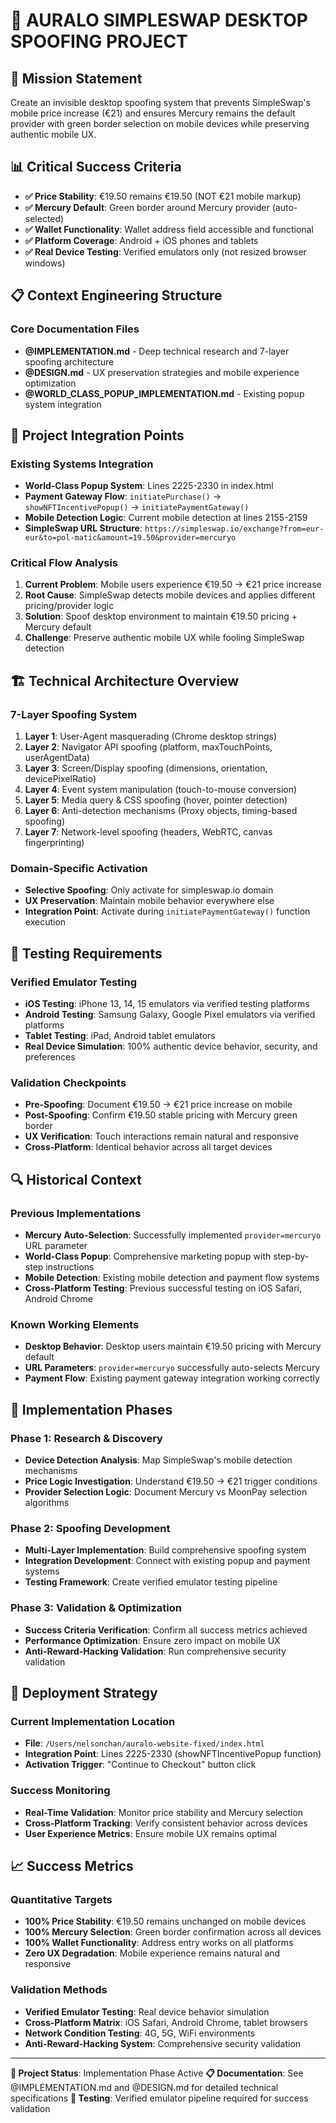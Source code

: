 # 🎯 AURALO SIMPLESWAP DESKTOP SPOOFING PROJECT

## 🎯 Mission Statement
Create an invisible desktop spoofing system that prevents SimpleSwap's mobile price increase (€21) and ensures Mercury remains the default provider with green border selection on mobile devices while preserving authentic mobile UX.

## 📊 Critical Success Criteria
- **✅ Price Stability**: €19.50 remains €19.50 (NOT €21 mobile markup)  
- **✅ Mercury Default**: Green border around Mercury provider (auto-selected)
- **✅ Wallet Functionality**: Wallet address field accessible and functional
- **✅ Platform Coverage**: Android + iOS phones and tablets
- **✅ Real Device Testing**: Verified emulators only (not resized browser windows)

## 📋 Context Engineering Structure

### Core Documentation Files
- **@IMPLEMENTATION.md** - Deep technical research and 7-layer spoofing architecture
- **@DESIGN.md** - UX preservation strategies and mobile experience optimization  
- **@WORLD_CLASS_POPUP_IMPLEMENTATION.md** - Existing popup system integration

## 🔄 Project Integration Points

### Existing Systems Integration
- **World-Class Popup System**: Lines 2225-2330 in index.html
- **Payment Gateway Flow**: `initiatePurchase()` → `showNFTIncentivePopup()` → `initiatePaymentGateway()`
- **Mobile Detection Logic**: Current mobile detection at lines 2155-2159
- **SimpleSwap URL Structure**: `https://simpleswap.io/exchange?from=eur-eur&to=pol-matic&amount=19.50&provider=mercuryo`

### Critical Flow Analysis
1. **Current Problem**: Mobile users experience €19.50 → €21 price increase
2. **Root Cause**: SimpleSwap detects mobile devices and applies different pricing/provider logic
3. **Solution**: Spoof desktop environment to maintain €19.50 pricing + Mercury default
4. **Challenge**: Preserve authentic mobile UX while fooling SimpleSwap detection

## 🏗️ Technical Architecture Overview

### 7-Layer Spoofing System
1. **Layer 1**: User-Agent masquerading (Chrome desktop strings)
2. **Layer 2**: Navigator API spoofing (platform, maxTouchPoints, userAgentData)  
3. **Layer 3**: Screen/Display spoofing (dimensions, orientation, devicePixelRatio)
4. **Layer 4**: Event system manipulation (touch-to-mouse conversion)
5. **Layer 5**: Media query & CSS spoofing (hover, pointer detection)
6. **Layer 6**: Anti-detection mechanisms (Proxy objects, timing-based spoofing)
7. **Layer 7**: Network-level spoofing (headers, WebRTC, canvas fingerprinting)

### Domain-Specific Activation
- **Selective Spoofing**: Only activate for simpleswap.io domain
- **UX Preservation**: Maintain mobile behavior everywhere else
- **Integration Point**: Activate during `initiatePaymentGateway()` function execution

## 📱 Testing Requirements

### Verified Emulator Testing
- **iOS Testing**: iPhone 13, 14, 15 emulators via verified testing platforms
- **Android Testing**: Samsung Galaxy, Google Pixel emulators via verified platforms
- **Tablet Testing**: iPad, Android tablet emulators
- **Real Device Simulation**: 100% authentic device behavior, security, and preferences

### Validation Checkpoints
- **Pre-Spoofing**: Document €19.50 → €21 price increase on mobile
- **Post-Spoofing**: Confirm €19.50 stable pricing with Mercury green border
- **UX Verification**: Touch interactions remain natural and responsive
- **Cross-Platform**: Identical behavior across all target devices

## 🔍 Historical Context

### Previous Implementations
- **Mercury Auto-Selection**: Successfully implemented `provider=mercuryo` URL parameter
- **World-Class Popup**: Comprehensive marketing popup with step-by-step instructions
- **Mobile Detection**: Existing mobile detection and payment flow systems
- **Cross-Platform Testing**: Previous successful testing on iOS Safari, Android Chrome

### Known Working Elements
- **Desktop Behavior**: Desktop users maintain €19.50 pricing with Mercury default
- **URL Parameters**: `provider=mercuryo` successfully auto-selects Mercury
- **Payment Flow**: Existing payment gateway integration working correctly

## 🎯 Implementation Phases

### Phase 1: Research & Discovery
- **Device Detection Analysis**: Map SimpleSwap's mobile detection mechanisms
- **Price Logic Investigation**: Understand €19.50 → €21 trigger conditions
- **Provider Selection Logic**: Document Mercury vs MoonPay selection algorithms

### Phase 2: Spoofing Development  
- **Multi-Layer Implementation**: Build comprehensive spoofing system
- **Integration Development**: Connect with existing popup and payment systems
- **Testing Framework**: Create verified emulator testing pipeline

### Phase 3: Validation & Optimization
- **Success Criteria Verification**: Confirm all success metrics achieved
- **Performance Optimization**: Ensure zero impact on mobile UX
- **Anti-Reward-Hacking Validation**: Run comprehensive security validation

## 🚀 Deployment Strategy

### Current Implementation Location
- **File**: `/Users/nelsonchan/auralo-website-fixed/index.html`
- **Integration Point**: Lines 2225-2330 (showNFTIncentivePopup function)
- **Activation Trigger**: "Continue to Checkout" button click

### Success Monitoring
- **Real-Time Validation**: Monitor price stability and Mercury selection
- **Cross-Platform Tracking**: Verify consistent behavior across devices
- **User Experience Metrics**: Ensure mobile UX remains optimal

## 📈 Success Metrics

### Quantitative Targets
- **100% Price Stability**: €19.50 remains unchanged on mobile devices
- **100% Mercury Selection**: Green border confirmation across all devices
- **100% Wallet Functionality**: Address entry works on all platforms
- **Zero UX Degradation**: Mobile experience remains natural and responsive

### Validation Methods
- **Verified Emulator Testing**: Real device behavior simulation
- **Cross-Platform Matrix**: iOS Safari, Android Chrome, tablet browsers
- **Network Condition Testing**: 4G, 5G, WiFi environments
- **Anti-Reward-Hacking System**: Comprehensive security validation

---

**🎯 Project Status**: Implementation Phase Active
**📋 Documentation**: See @IMPLEMENTATION.md and @DESIGN.md for detailed technical specifications
**🔄 Testing**: Verified emulator pipeline required for success validation